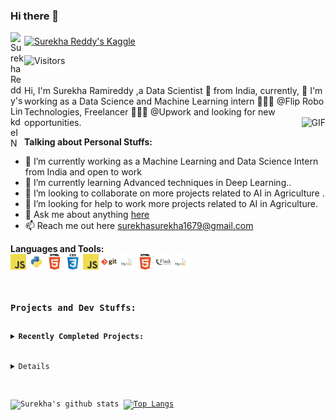 ### Hi there  👋
 <a href="https://www.linkedin.com/in/surekha-ramireddy-60a46716b/">
  <img align="left" alt="Surekha Reddy's LinkdeIN" width="22px" src="https://cdn.jsdelivr.net/npm/simple-icons@v3/icons/linkedin.svg" />
</a>
<a href="https://www.kaggle.com/surekharamireddy">
  <img align="middle" alt="Surekha Reddy's Kaggle" width="22px" src="https://cdn.jsdelivr.net/npm/simple-icons@v3/icons/kaggle.svg" />
</a>




![Visitors](https://komarev.com/ghpvc/?username=surekha-honey&color=orange)

<br>
Hi, I'm Surekha Ramireddy ,a Data Scientist 🚀 from India, currently, 🔭 I'm working as a Data Science and Machine Learning intern 🙍🏽‍♂️ @Flip Robo Technologies, Freelancer 👨🏽‍💻 @Upwork and looking for new opportunities.
        <img align="right" alt="GIF" src="https://media.giphy.com/media/DwlFRgKo87zDW/giphy.gif"><br>
        

**Talking about Personal Stuffs:**
 


- 🔭 I’m currently working as a Machine Learning and Data Science Intern from India and open to work 
- 🌱 I’m currently learning Advanced techniques in Deep Learning..
- 👯 I’m looking to collaborate on more projects related to AI in Agriculture .
- 🤔 I’m looking for help to work  more projects related to AI in Agriculture.
- 💬 Ask me about anything [here](https://www.linkedin.com/in/surekha-ramireddy-60a46716b/) 
- 📫 Reach me out here surekhasurekha1679@gmail.com <br>

**Languages and Tools:** <br>
<code><img height="25" src="https://raw.githubusercontent.com/github/explore/80688e429a7d4ef2fca1e82350fe8e3517d3494d/topics/javascript/javascript.png"></code>
<code><img height="25" src="https://raw.githubusercontent.com/github/explore/80688e429a7d4ef2fca1e82350fe8e3517d3494d/topics/python/python.png"></code>
<code><img height="25" src="https://raw.githubusercontent.com/github/explore/80688e429a7d4ef2fca1e82350fe8e3517d3494d/topics/html/html.png" alt="html"></code>
<code><img height="25" src="https://raw.githubusercontent.com/github/explore/80688e429a7d4ef2fca1e82350fe8e3517d3494d/topics/css/css.png" alt="css"></code>
<code><img height="25" src="https://raw.githubusercontent.com/github/explore/80688e429a7d4ef2fca1e82350fe8e3517d3494d/topics/javascript/javascript.png" alt="javascript"></code>
<code><img height="25" src="https://raw.githubusercontent.com/github/explore/80688e429a7d4ef2fca1e82350fe8e3517d3494d/topics/git/git.png"></code>
<code><img height="25" src="https://raw.githubusercontent.com/github/explore/80688e429a7d4ef2fca1e82350fe8e3517d3494d/topics/mysql/mysql.png"></code>
<code><img height="25" src="https://raw.githubusercontent.com/github/explore/80688e429a7d4ef2fca1e82350fe8e3517d3494d/topics/html/html.png"></code>
<code><img height="25" src="https://raw.githubusercontent.com/github/explore/80688e429a7d4ef2fca1e82350fe8e3517d3494d/topics/flask/flask.png"></code>
<code><img height="25" src="https://raw.githubusercontent.com/github/explore/80688e429a7d4ef2fca1e82350fe8e3517d3494d/topics/mysql/mysql.png">

### Projects and Dev Stuffs:

<details>
  <summary><b>Recently Completed Projects:</b></summary>

<br />
<table>
  <thead align="center">
    <tr border: none;>
      <td><b>💻 Projects</b></td>
      <td><b>🌟 Stars</b></td>
      <td><b>🍴 Forks</b></td>
      <td><b>🐛 Issues</b></td>
      <td><b>🔔 Pull Requests</b></td>
      <td><b>👨‍💻 Language</b></td>
    </tr>
   </thead>
  <tbody>
    <tr>
	    <td><a href="https://github.com/Surekha-honey/Diabetics-Prediction-System"><b>👨🏻‍💻 Diaetics Prediction</b></a></td>
      <td><img alt="Stars" src="https://img.shields.io/github/stars/Surekha-honey/Diabetics-Prediction-System?style=flat-square&labelColor=343b41"/></td>
      <td><img alt="Forks" src="https://img.shields.io/github/forks/Surekha-honey/Diabetics-Prediction-System?style=flat-square&labelColor=343b41"/></td>
      <td><img alt="Issues" src="https://img.shields.io/github/issues/Surekha-honey/Diabetics-Prediction-System?style=flat-square"/></td>
      <td><img alt="Pull Requests" src="https://img.shields.io/github/issues-pr/Surekha-honey/Diabetics-Prediction-System?style=flat-square"/></td>
      <td><img alt="Language" src="https://img.shields.io/github/languages/top/Surekha-honey/Diabetics-Prediction-System?style=flat-square"/></td> 
    </tr>
    <tr>
	    <td><a href="https://github.com/Surekha-honey/Melanoma"><b>🐛 Melanoma Prediction</b></a></td>
      <td><img alt="Stars" src="https://img.shields.io/github/stars/Surekha-Honey/Melanoma?style=flat-square&labelColor=343b41"/></td>
      <td><img alt="Forks" src="https://img.shields.io/github/forks/Surekha-honey/Melanoma?style=flat-square&labelColor=343b41"/></td>
      <td><img alt="Issues" src="https://img.shields.io/github/issues/Surekha-honey/Melanoma?style=flat-square"/></td>
      <td><img alt="Pull Requests" src="https://img.shields.io/github/issues-pr/Surekha-honey/Melanoma?style=flat-square"/></td>
      <td><img alt="Language" src="https://img.shields.io/github/languages/top/Surekha-honey/Melanoma?style=flat-square"/></td>
    </tr>
    <tr>
	    <td><a href="https://github.com/Surekha-honey/Heart-Disease-Prediction"><b>💸 Heart-Disease-Prediction</b></a></td>
      <td><img alt="Stars" src="https://img.shields.io/github/stars/Surekha-honey/Heart-Disease-Prediction?style=flat-square&labelColor=343b41"/></td>
      <td><img alt="Forks" src="https://img.shields.io/github/forks/Surekha-honey/Heart-Disease-Prediction?style=flat-square&labelColor=343b41"/></td>
      <td><img alt="Issues" src="https://img.shields.io/github/issues/Surekha-honey/Heart-Disease-Prediction?style=flat-square"/></td>
      <td><img alt="Pull Requests" src="https://img.shields.io/github/issues-pr/Surekha-honey/Heart-Disease-Prediction?style=flat-square"/></td>
      <td><img alt="Language" src="https://img.shields.io/github/languages/top/Surekha-honey/Heart-Disease-Prediction?label=javascript&style=flat-square"/></td>
    </tr>
    <tr>
	    <td><a href="https://github.com/Surekha-honey/Face-Counting-"><b>💸 Face-Counting-</b></a></td>
      <td><img alt="Stars" src="https://img.shields.io/github/stars/Surekha-honey/Face-Counting-?style=flat-square&labelColor=343b41"/></td>
      <td><img alt="Forks" src="https://img.shields.io/github/forks/Surekha-honey/Face-Counting-?style=flat-square&labelColor=343b41"/></td>
      <td><img alt="Issues" src="https://img.shields.io/github/issues/Surekha-honey/Face-Counting-?style=flat-square"/></td>
      <td><img alt="Pull Requests" src="https://img.shields.io/github/issues-pr/Surekha-honey/Face-Counting-?style=flat-square"/></td>
      <td><img alt="Language" src="https://img.shields.io/github/languages/top/Surekha-honey/Face-Counting-?label=javascript&style=flat-square"/></td>
    </tr>
  </tbody>
</table>

</details>

<details>
	
  <br />
   

[![ReadMe Card](https://github-readme-stats.vercel.app/api/pin/?username=Surekha-honey&repo=Restraunt-Food-Cost-Prediction&theme=radical)](https://github.com/Surekha-honey/Restraunt-food-cost-prediction) 
[![ReadMe Card](https://github-readme-stats.vercel.app/api/pin/?username=Surekha-honey&repo=Heart-Disease-Prediction&theme=radical)](https://github.com/Surekha-honey/Heart-Disease-Prediction)

</details>

![Surekha's github stats](https://github-readme-stats.vercel.app/api?username=Surekha-honey&show_icons=true&theme=radical&count_private=true)
[![Top Langs](https://github-readme-stats.vercel.app/api/top-langs/?username=Surekha-honey&layout=compact&theme=radical)](https://github.com/Surekha-honey/github-readme-stats)

